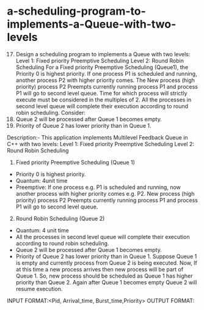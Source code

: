 # a-scheduling-program-to-implements-a-Queue-with-two-levels
17. Design a scheduling program to implements a Queue with two levels: 
Level 1: Fixed priority Preemptive Scheduling 
Level 2: Round Robin Scheduling 
For a Fixed priority Preemptive Scheduling (Queue1), the Priority 0 is highest priority. If one process P1 is scheduled and running, another process P2 with higher priority comes. The New process (high  priority) process P2 Preempts currently running process P1 and process P1 will go to second level queue. Time for which process will strictly execute must be considered in the multiples of 2. All the processes in second level queue will complete their execution according to round robin scheduling. Consider: 
1. Queue 2 will be processed after Queue 1 becomes empty.  
2. Priority of Queue 2 has lower priority than in Queue 1.

Description:-
This application implements Multilevel Feedback Queue in C++ with two levels:
Level 1: Fixed priority Preemptive Scheduling
Level 2: Round Robin Scheduling
1. Fixed priority Preemptive Scheduling (Queue 1)
 * Priority 0 is highest priority.
 * Quantum:  4unit time
 * Preemptive:
If one process e.g. P1 is scheduled and running, now another process with higher priority comes e.g. P2. New process (high priority) process P2 Preempts currently running process P1 and process P1 will go to second level queue.
2. Round Robin Scheduling (Queue 2)
* Quantum: 4 unit time
* All the processes in second level queue will complete their execution according to round robin scheduling.
* Queue 2 will be processed after Queue 1 becomes empty.
* Priority of Queue 2 has lower priority than in Queue 1.
Suppose Queue 1 is empty and currently process from Queue 2 is being executed. Now, If at this time a new process arrives then new process will be part of Queue 1. So, new
process should be scheduled as Queue 1 has higher priority than Queue 2. Again after Queue 1 becomes empty Queue 2 will resume execution.

INPUT FORMAT:<Pid, Arrival_time, Burst_time,Priority>
OUTPUT FORMAT:<Pid Response_Time Finish_Time Waiting_Time >
